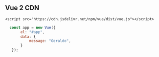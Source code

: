 ## Vue 2 CDN

`<script src="https://cdn.jsdelivr.net/npm/vue/dist/vue.js"></script>`

```js
  const app = new Vue({
       el: "#app",
       data: {
           message: "Geraldo",
       }
   }); 
```



